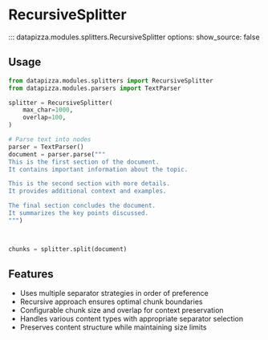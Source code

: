 # RecursiveSplitter


<!-- prettier-ignore -->
::: datapizza.modules.splitters.RecursiveSplitter
    options:
        show_source: false




## Usage

```python
from datapizza.modules.splitters import RecursiveSplitter
from datapizza.modules.parsers import TextParser

splitter = RecursiveSplitter(
    max_char=1000,
    overlap=100,
)

# Parse text into nodes
parser = TextParser()
document = parser.parse("""
This is the first section of the document.
It contains important information about the topic.

This is the second section with more details.
It provides additional context and examples.

The final section concludes the document.
It summarizes the key points discussed.
""")



chunks = splitter.split(document)
```

## Features

- Uses multiple separator strategies in order of preference
- Recursive approach ensures optimal chunk boundaries
- Configurable chunk size and overlap for context preservation
- Handles various content types with appropriate separator selection
- Preserves content structure while maintaining size limits
